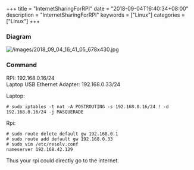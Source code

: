 +++
title = "InternetSharingForRPI"
date = "2018-09-04T16:40:34+08:00"
description = "InternetSharingForRPI"
keywords = ["Linux"]
categories = ["Linux"]
+++
### Diagram

![/images/2018_09_04_16_41_05_678x430.jpg](/images/2018_09_04_16_41_05_678x430.jpg)

### Command
RPI: 192.168.0.16/24    
Laptop USB Ethernet Adapter: 192.168.0.33/24    


Laptop:    

```
# sudo iptables -t nat -A POSTROUTING -s 192.168.0.16/24 ! -d 192.168.0.16/24 -j MASQUERADE
```
Rpi:    

```
# sudo route delete default gw 192.168.0.1
# sudo route add default gw 192.168.0.33
# sudo vim /etc/resolv.conf
nameserver 192.168.42.129
```
Thus your rpi could directly go to the internet.    
